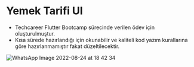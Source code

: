 # Yemek Tarifi UI

- Techcareer Flutter Bootcamp sürecinde verilen ödev için oluşturulmuştur. 
- Kısa sürede hazırlandığı için okunabilir ve kaliteli kod yazım kurallarına göre hazırlanmamıştır fakat düzeltilecektir. 


![WhatsApp Image 2022-08-24 at 18 42 34](https://user-images.githubusercontent.com/17355685/186462446-ecf39016-9bbc-4710-a2c5-34d67970bba4.jpeg)
